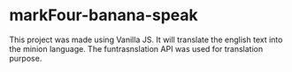# markFour-banana-speak
This project was made using Vanilla JS. It will translate the english text into the minion language. The funtrasnslation API was used for translation purpose.
